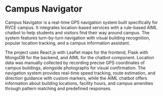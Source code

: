 # Campus Navigator

Campus Navigator is a real-time GPS navigation system built specifically for RVCE campus. It integrates location-based services with a rule-based AIML chatbot to help students and visitors find their way around campus. The system features turn-by-turn navigation with visual building recognition, popular location tracking, and a campus information assistant.

The project uses React.js with Leaflet maps for the frontend, Flask with MongoDB for the backend, and AIML for the chatbot component. Location data was manually collected by recording precise GPS coordinates of campus buildings, alongside photographs for visual confirmation. The navigation system provides real-time speed tracking, route estimation, and direction guidance with custom markers, while the AIML chatbot offers information about building locations, facility hours, and campus amenities through pattern matching and predefined responses.
